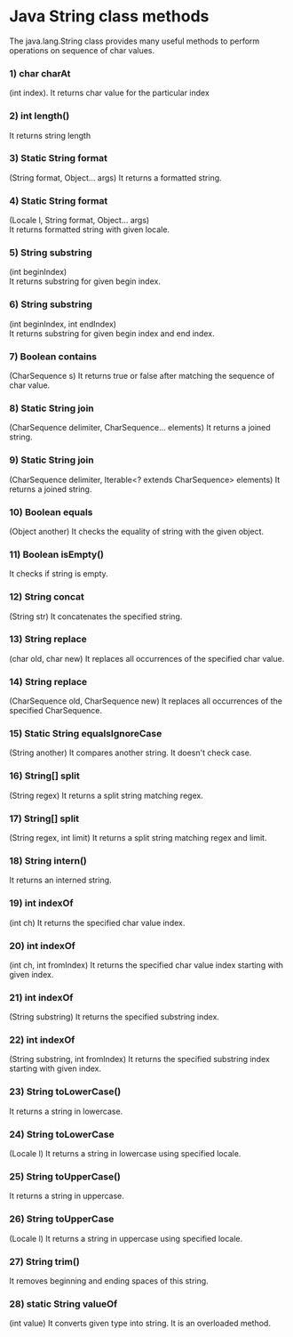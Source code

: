 # Java String class methods
The java.lang.String class provides many useful methods to perform operations on sequence of char values.



### 1)	char charAt
(int index). 
It returns char value for the particular index
### 2)	int length()	
It returns string length
### 3)	Static String format
(String format, Object... args)	
It returns a formatted string.
### 4)	Static String format
(Locale l, String format, Object... args)	
It returns formatted string with given locale.
### 5)	String substring
(int beginIndex)	
It returns substring for given begin index.
### 6)	String substring
(int beginIndex, int endIndex)	
It returns substring for given begin index and end index.
### 7)	Boolean contains
(CharSequence s)	It returns true or false after matching the sequence of char value.
### 8)	Static String join
(CharSequence delimiter, CharSequence... elements)	It returns a joined string.
### 9)	Static String join
(CharSequence delimiter, Iterable<? extends CharSequence> elements)	It returns a joined string.
### 10)	Boolean equals
(Object another)	It checks the equality of string with the given object.
### 11)	Boolean isEmpty()	
It checks if string is empty.
### 12)	String concat
(String str)	It concatenates the specified string.
### 13)	String replace
(char old, char new)	It replaces all occurrences of the specified char value.
### 14)	String replace
(CharSequence old, CharSequence new)	It replaces all occurrences of the specified CharSequence.
### 15)	Static String equalsIgnoreCase
(String another)	It compares another string. It doesn't check case.
### 16)	String[] split
(String regex)	It returns a split string matching regex.
### 17)	String[] split
(String regex, int limit)	It returns a split string matching regex and limit.
### 18)	String intern()	
It returns an interned string.
### 19)	int indexOf
(int ch)	It returns the specified char value index.
### 20)	int indexOf
(int ch, int fromIndex)	It returns the specified char value index starting with given index.
### 21)	int indexOf
(String substring)	It returns the specified substring index.
### 22)	int indexOf
(String substring, int fromIndex)	It returns the specified substring index starting with given index.
### 23)	String toLowerCase()	
It returns a string in lowercase.
### 24)	String toLowerCase
(Locale l)	It returns a string in lowercase using specified locale.

### 25)	String toUpperCase()	
It returns a string in uppercase.
### 26)	String toUpperCase
(Locale l)	It returns a string in uppercase using specified locale.
### 27)	String trim()	
It removes beginning and ending spaces of this string.
### 28)	static String valueOf
(int value)	It converts given type into string. It is an overloaded method.
